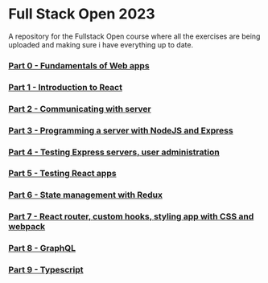 # Full Stack Open 2023
 
 A repository for the Fullstack Open course where all the exercises are being uploaded and making sure i have everything up to date.

### [Part 0 - Fundamentals of Web apps](/part0/)
### [Part 1 - Introduction to React](/part1/)
### [Part 2 - Communicating with server](/part2/)
### [Part 3 - Programming a server with NodeJS and Express](/part3/)
### [Part 4 - Testing Express servers, user administration](/part4/)
### [Part 5 - Testing React apps](/part5/)
### [Part 6 - State management with Redux](/part6/)
### [Part 7 - React router, custom hooks, styling app with CSS and webpack](/part7/)
### [Part 8 - GraphQL](/part8/)
### [Part 9 - Typescript](/part9/)
